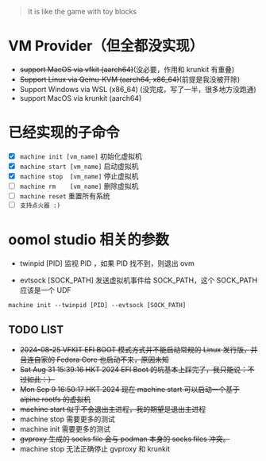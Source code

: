 > It is like the game with toy blocks

# VM Provider（但全都没实现）
- ~~support MacOS via vfkit (aarch64)~~(没必要，作用和 krunkit 有重叠)
- ~~Support Linux via Qemu-KVM (aarch64, x86_64)~~(前提是我没被开除)
- Support Windows via WSL (x86_64) (没完成，写了一半，很多地方没跑通)
- support MacOS via krunkit (aarch64)

# 已经实现的子命令
- [X] `machine init [vm_name]` 初始化虚拟机
- [X] `machine start [vm_name]` 启动虚拟机
- [X] `machine stop  [vm_name]` 停止虚拟机
- [ ] `machine rm    [vm_name]` 删除虚拟机
- [ ] `machine reset`  重置所有系统
- [ ] `支持点火器 :)`

#  oomol studio 相关的参数
- twinpid [PID]
监视 PID ，如果 PID 找不到，则退出 ovm

- evtsock [SOCK_PATH]
发送虚拟机事件给 SOCK_PATH，这个 SOCK_PATH 应该是一个 UDF

```
machine init --twinpid [PID] --evtsock [SOCK_PATH]
```




## TODO LIST

 - ~~2024-08-25 VFKIT EFI BOOT 模式方式并不能启动常规的 Linux 发行版，并且连自家的 Fedora Core 也启动不来，原因未知~~
 - ~~Sat Aug 31 15:39:16 HKT 2024 EFI Boot 的坑基本上踩完了，我只能说：不过如此：）~~
 - ~~Mon Sep  9 16:50:17 HKT 2024 现在 machine start 可以启动一个基于 alpine rootfs 的虚拟机~~
 - ~~machine start 似乎不会退出主进程，我的期望是退出主进程~~
 - machine stop 需要更多的测试
 - machine init 需要更多的测试
 - ~~gvproxy 生成的 socks file 会与 podman 本身的 socks files 冲突。~~
 - machine stop 无法正确停止 gvproxy 和 krunkit